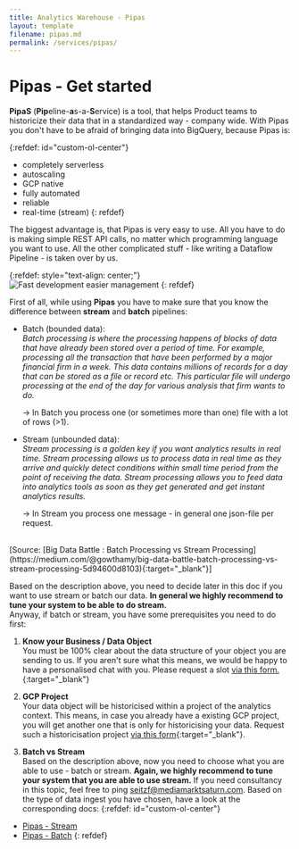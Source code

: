 ```yaml
---
title: Analytics Warehouse - Pipas
layout: template
filename: pipas.md
permalink: /services/pipas/
--- 
```

# Pipas - Get started

**PipaS** (**Pip**eline-**a**s-a-**S**ervice) is a tool, that helps Product teams to historicize their data that in a standardized way - company wide. With Pipas you don't have to be afraid of bringing data into BigQuery, because Pipas is:

{:refdef: id="custom-ol-center"} 
- completely serverless
- autoscaling
- GCP native
- fully automated
- reliable
- real-time (stream)
{: refdef}

The biggest advantage is, that Pipas is very easy to use. All you have to do is making simple REST API calls, no matter which programming language you want to use. All the other complicated stuff - like writing a Dataflow Pipeline - is taken over by us. 

{:refdef: style="text-align: center;"}
![Fast development easier management]({{site.baseurl}}/3-services/pipas/faster-development-easier-management.png)
{: refdef}

First of all, while using **Pipas** you have to make sure that you know the difference between **stream** and **batch** pipelines:

- Batch (bounded data):<br/>
    *Batch processing is where the processing happens of blocks of data that have already been stored over a period of time. For example, processing all the transaction that have been performed by a major financial firm in a week. This data contains millions of records for a day that can be stored as a file or record etc. This particular file will undergo processing at the end of the day for various analysis that firm wants to do.* 

    → In Batch you process one (or sometimes more than one) file with a lot of rows (>1).

- Stream (unbounded data):<br/>
    *Stream processing is a golden key if you want analytics results in real time. Stream processing allows us to process data in real time as they arrive and quickly detect conditions within small time period from the point of receiving the data. Stream processing allows you to feed data into analytics tools as soon as they get generated and get instant analytics results.* 

    → In Stream you process one message - in general one json-file per request. 
<br/>
[Source: [Big Data Battle : Batch Processing vs Stream Processing](https://medium.com/@gowthamy/big-data-battle-batch-processing-vs-stream-processing-5d94600d8103){:target="_blank"}]


Based on the description above, you need to decide later in this doc if you want to use stream or batch our data. **In general we highly recommend to tune your system to be able to do stream.**
<br/>
Anyway, if batch or stream, you have some prerequisites you need to do first:

1. **Know your Business / Data Object**<br/>
You must be 100% clear about the data structure of your object you are sending to us. If you aren't sure what this means, we would be happy to have a personalised chat with you. Please request a slot [via this form.](https://forms.gle/6MMaC1DU68grrGve7){:target="_blank"}

2. **GCP Project**<br/>
Your data object will be historicised within a project of the analytics context. This means, in case you already have a existing GCP project, you will get another one that is only for historicising your data. Request such a historicisation project [via this form](https://forms.gle/RgeJxk2qNexRcnY89){:target="_blank"}.

3. **Batch vs Stream**<br/>
Based on the description above, now you need to choose what you are able to use - batch or stream. **Again, we highly recommend to tune your system that you are able to use stream.** If you need consultancy in this topic, feel free to ping seitzf@mediamarktsaturn.com. 
Based on the type of data ingest you have chosen, have a look at the corresponding docs:
{:refdef: id="custom-ol-center"} 
- [Pipas - Stream]({{site.baseurl}}/services/pipas/stream/)
- [Pipas - Batch]({{site.baseurl}}/services/pipas/batch/)
{: refdef}